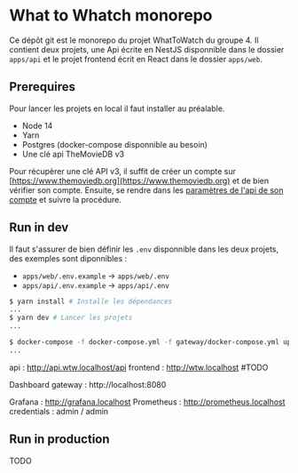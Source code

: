 # What to Whatch monorepo

Ce dépôt git est le monorepo du projet WhatToWatch du groupe 4.
Il contient deux projets, une Api écrite en NestJS disponnible dans le dossier `apps/api` et le projet frontend écrit en React dans le dossier `apps/web`.
## Prerequires

Pour lancer les projets en local il faut installer au préalable.
- Node 14
- Yarn
- Postgres (docker-compose disponnible au besoin)
- Une clé api TheMovieDB v3

Pour récupèrer une clé API v3, il suffit de créer un compte sur [https://www.themoviedb.org](https://www.themoviedb.org) et de bien vérifier son compte.
Ensuite, se rendre dans les  [paramètres de l'api de son compte](https://www.themoviedb.org/settings/api) et suivre la procédure.
## Run in dev

Il faut s'assurer de bien définir les `.env` disponnible dans les deux projets, des exemples sont diponnibles :
- `apps/web/.env.example` -> `apps/web/.env`
- `apps/api/.env.example` -> `apps/api/.env`

```bash
$ yarn install # Installe les dépendances 
...
$ yarn dev # Lancer les projets
...

$ docker-compose -f docker-compose.yml -f gateway/docker-compose.yml up -d
...
```

api : http://api.wtw.localhost/api frontend : http://wtw.localhost #TODO

Dashboard gateway : http://localhost:8080

Grafana : http://grafana.localhost Prometheus : http://prometheus.localhost
    credentials : admin / admin

## Run in production

TODO